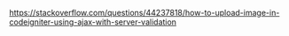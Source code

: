 https://stackoverflow.com/questions/44237818/how-to-upload-image-in-codeigniter-using-ajax-with-server-validation

